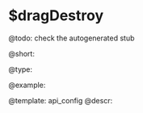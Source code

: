 $dragDestroy
=============

@todo:
	check the autogenerated stub


@short:
	

@type:

@example:

@template:	api_config
@descr:


